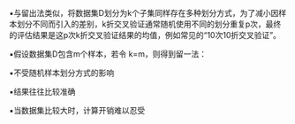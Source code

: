 ▪与留出法类似，将数据集D划分为k个子集同样存在多种划分方式，为了减小因样本划分不同而引入的差别，k折交叉验证通常随机使用不同的划分重复p次，最终的评估结果是这p次k折交叉验证结果的均值，例如常见的“10次10折交叉验证”。


▪假设数据集D包含m个样本，若令 k=m，则得到留一法：

▪不受随机样本划分方式的影响

▪结果往往比较准确

▪当数据集比较大时，计算开销难以忍受